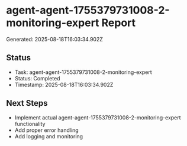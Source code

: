 # agent-agent-1755379731008-2-monitoring-expert Report

Generated: 2025-08-18T16:03:34.902Z

## Status
- Task: agent-agent-1755379731008-2-monitoring-expert
- Status: Completed
- Timestamp: 2025-08-18T16:03:34.902Z

## Next Steps
- Implement actual agent-agent-1755379731008-2-monitoring-expert functionality
- Add proper error handling
- Add logging and monitoring
